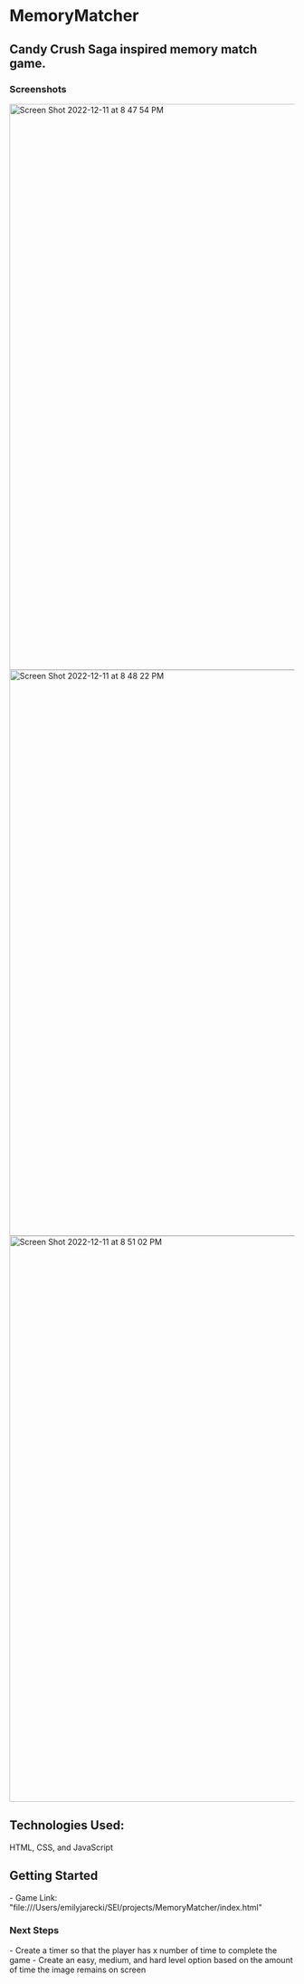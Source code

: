# MemoryMatcher
## Candy Crush Saga inspired memory match game. 

### Screenshots
<img width="1000" alt="Screen Shot 2022-12-11 at 8 47 54 PM" src="https://user-images.githubusercontent.com/107048020/206950496-6b47a5ab-4ba0-43cf-a7e2-7e6eafdb3f34.png">
<img width="1000" alt="Screen Shot 2022-12-11 at 8 48 22 PM" src="https://user-images.githubusercontent.com/107048020/206950500-c733017d-3683-4120-96fc-7c8478167a91.png">
<img width="1000" alt="Screen Shot 2022-12-11 at 8 51 02 PM" src="https://user-images.githubusercontent.com/107048020/206950504-aa422b23-b599-4f7c-8704-a226c57c1457.png">

<h2>Technologies Used:</h2>
HTML, CSS, and JavaScript

<h2>Getting Started</h2>
- Game Link: "file:///Users/emilyjarecki/SEI/projects/MemoryMatcher/index.html"

<h3>Next Steps</h3>
- Create a timer so that the player has x number of time to complete the game
- Create an easy, medium, and hard level option based on the amount of time the image remains on screen
